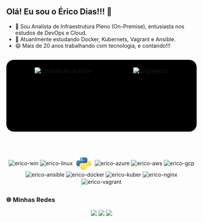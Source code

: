 ## Olá! Eu sou o Érico Dias!!! 👋

- 🔭 Sou Analista de Infraestrutura Pleno (On-Premise), entusiasta nos estudos de DevOps e Cloud.
- 🌱 Atuanlmente estudando Docker, Kubernets, Vagrant e Ansible.
- 😄 Mais de 20 anos trabalhando com tecnologia, e contando!!!
##

<div style="display:flex; justify-content:space-around; background-color:#000; border-radius:20px; padding:20px;">
 <img height="150" src="https://github-readme-stats.vercel.app/api?username=ericoluizdias&show_icons=true&theme=radical&include_all_commits=true&count_private=true" alt="Estatísticas do Erico"/>
 <img height="150" src="https://github-readme-stats.vercel.app/api/top-langs/?username=ericoluizdias&layout=compact&langs_count=10&theme=radical" alt="Linguagens"/>
 </div>
<br>

##

<div align="center"> 
  <div style="display: inline_block"><br>
  <img align="center" alt="erico-win" height="30" width="40" src="https://cdn.jsdelivr.net/gh/devicons/devicon@latest/icons/windows11/windows11-original.svg" />  
  <img align="center" alt="erico-linux" height="40" width="50" src="https://cdn.jsdelivr.net/gh/devicons/devicon@latest/icons/linux/linux-original.svg" />
  <img align="center" alt="erico-Python" height="40" width="50" src="https://raw.githubusercontent.com/devicons/devicon/master/icons/python/python-original.svg">
  <img align="center" alt="erico-azure" height="80" width="90" src="https://cdn.jsdelivr.net/gh/devicons/devicon@latest/icons/azure/azure-original-wordmark.svg" />
  <img align="center" alt="erico-aws" height="50" width="60" src="https://cdn.jsdelivr.net/gh/devicons/devicon@latest/icons/amazonwebservices/amazonwebservices-original-wordmark.svg" />
  <img align="center" alt="erico-gcp" height="90" width="100" src="https://cdn.jsdelivr.net/gh/devicons/devicon@latest/icons/googlecloud/googlecloud-original-wordmark.svg" />
  <img align="center" alt="erico-ansible" height="40" width="50" src="https://cdn.jsdelivr.net/gh/devicons/devicon@latest/icons/ansible/ansible-original-wordmark.svg" />
  <img align="center" alt="erico-docker" height="50" width="60" src="https://cdn.jsdelivr.net/gh/devicons/devicon@latest/icons/docker/docker-original-wordmark.svg" />
  <img align="center" alt="erico-kuber" height="60" width="70" src="https://cdn.jsdelivr.net/gh/devicons/devicon@latest/icons/kubernetes/kubernetes-original-wordmark.svg" />
  <img align="center" alt="erico-nginx" height="60" width="70" src="https://cdn.jsdelivr.net/gh/devicons/devicon@latest/icons/nginx/nginx-original.svg" />
  <img align="center" alt="erico-vagrant" height="80" width="90" src="https://cdn.jsdelivr.net/gh/devicons/devicon@latest/icons/vagrant/vagrant-original-wordmark.svg" />   
 </div>
</div>
  
  ##

### 🌐 Minhas Redes

<div align="center">
  <a href="https://www.linkedin.com/in/ericoluizdias" target="_blank"><img src="https://img.shields.io/badge/-LinkedIn-%230077B5?style=for-the-badge&logo=linkedin&logoColor=white" target="_blank"></a> 
  <a href="https://instagram.com/ericoluizdias" target="_blank"><img src="https://img.shields.io/badge/-Instagram-%23E4405F?style=for-the-badge&logo=instagram&logoColor=white" target="_blank"></a>
  <a href = "mailto:ericoluizdias@gmail.com"><img src="https://img.shields.io/badge/-Gmail-%23333?style=for-the-badge&logo=gmail&logoColor=white" target="_blank"></a>

  
</div>
